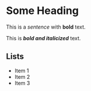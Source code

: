 # Some Heading

This is a _sentence_ with **bold** text.

This is _**bold and italicized**_ text.

## Lists

* Item 1
* Item 2
* Item 3
